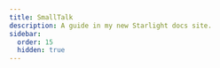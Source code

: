 ```yaml
---
title: SmallTalk
description: A guide in my new Starlight docs site.
sidebar:
  order: 15
  hidden: true
---
```

